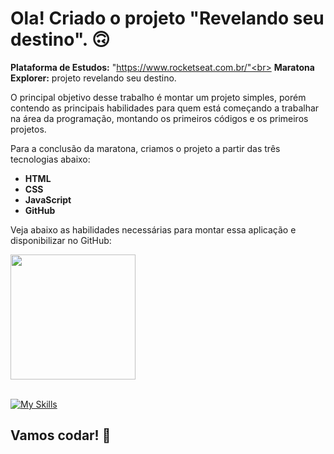 # Ola! Criado o projeto "Revelando seu destino". 🙃

<strong>Plataforma de Estudos:</strong> "https://www.rocketseat.com.br/"<br>
<strong>Maratona Explorer:</strong> projeto revelando seu destino.

O principal objetivo desse trabalho é montar um projeto simples, porém contendo as principais habilidades para quem está começando a trabalhar na área da programação, montando os primeiros códigos e os primeiros projetos.

Para a conclusão da maratona, criamos o projeto a partir das três tecnologias abaixo:<br/>
- <strong>HTML</strong><br/>
- <strong>CSS</strong><br/>
- <strong>JavaScript</strong><br/>
- <strong>GitHub</strong>

Veja abaixo as habilidades necessárias para montar essa aplicação e disponibilizar no GitHub: <br/>

<div align="left">
<img src="https://user-images.githubusercontent.com/25811685/177082960-fda4f329-a1f1-41e6-8c93-8f286d3e4465.png" width="200px" />
</div>
</br>

[![My Skills](https://skillicons.dev/icons?i=html,css,js,git)](https://skillicons.dev)

## Vamos codar! 🚀
